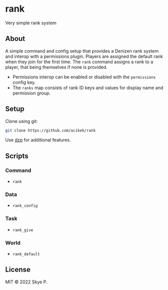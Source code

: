 # rank

Very simple rank system

## About

A simple command and config setup that provides a Denizen rank system and interop with a permissions plugin. Players are assigned the default rank when they join for the first time. The `rank` command assigns a rank to a player, that being themselves if none is provided.

* Permissions interop can be enabled or disabled with the `permissions` config key.
* The `ranks` map consists of rank ID keys and values for display name and permission group.

## Setup

Clone using git:
```sh
git clone https://github.com/acikek/rank
```
Use [dzp](https://github.com/acikek/dzp-rs) for additional features.

## Scripts

### Command

- `rank`

### Data

- `rank_config`

### Task

- `rank_give`

### World

- `rank_default`

## License

MIT © 2022 Skye P.